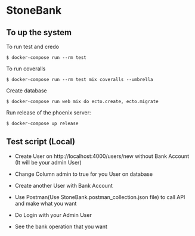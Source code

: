 # StoneBank

## To up the system

To run test and credo

`$ docker-compose run --rm test`

To run coveralls

`$ docker-compose run --rm test mix coveralls --umbrella`

Create database 

`$ docker-compose run web mix do ecto.create, ecto.migrate`

Run release of the phoenix server:

`$ docker-compose up release`

## Test script (Local)

- Create User on http://localhost:4000/users/new without Bank Account (It will be your admin User)

- Change Column admin to true for you User on database

- Create another User with Bank Account

- Use Postman(Use StoneBank.postman_collection.json file) to call API and make what you want

- Do Login with your Admin User

- See the bank operation that you want
